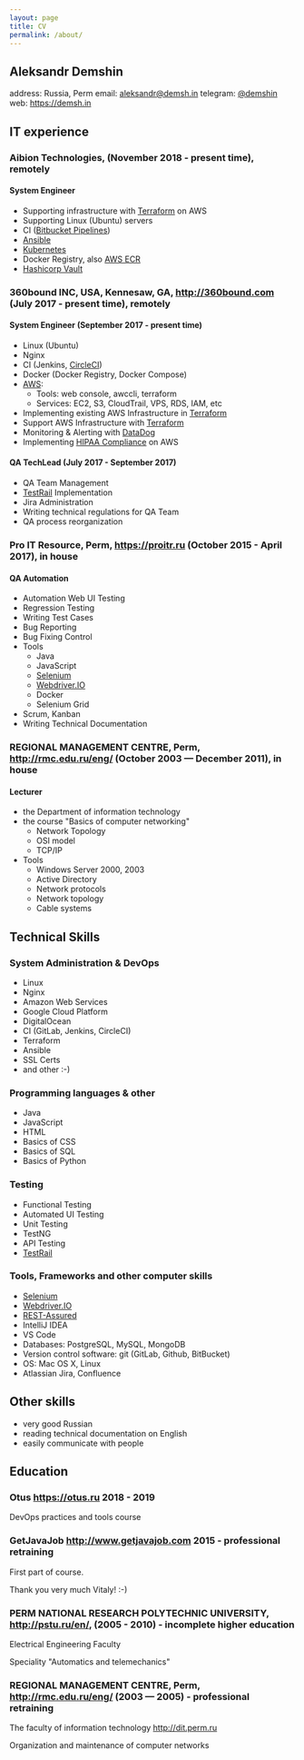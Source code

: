 ```yaml
---
layout: page
title: CV
permalink: /about/
---
```


## Aleksandr Demshin

address: Russia, Perm
email: [aleksandr@demsh.in](mailto:aleksandr@demsh.in)
telegram: [@demshin](https://t.me/demshin)
web: <https://demsh.in>

## IT experience

### Aibion Technologies, (November 2018 - present time), remotely

#### System Engineer

- Supporting infrastructure with [Terraform](https://www.terraform.io) on AWS
- Supporting Linux (Ubuntu) servers
- CI ([Bitbucket Pipelines](https://bitbucket.org/product/features/pipelines))
- [Ansible](https://www.ansible.com)
- [Kubernetes](https://kubernetes.io)
- Docker Registry, also [AWS ECR](https://aws.amazon.com/ecr/)
- [Hashicorp Vault](https://www.vaultproject.io)

### 360bound INC, USA, Kennesaw, GA, <http://360bound.com> (July 2017 - present time), remotely

#### System Engineer (September 2017 - present time)

- Linux (Ubuntu)
- Nginx
- CI (Jenkins, [CircleCI](https://circleci.com))
- Docker (Docker Registry, Docker Compose)
- [AWS](https://aws.amazon.com):
  - Tools: web console, awccli, terraform
  - Services: EC2, S3, CloudTrail, VPS, RDS, IAM, etc
- Implementing existing AWS Infrastructure in [Terraform](https://www.terraform.io)
- Support AWS Infrastructure with [Terraform](https://www.terraform.io)
- Monitoring & Alerting with [DataDog](https://www.datadoghq.com)
- Implementing [HIPAA Compliance](https://en.wikipedia.org/wiki/Health_Insurance_Portability_and_Accountability_Act) on AWS

#### QA TechLead (July 2017 - September 2017)

- QA Team Management
- [TestRail](https://www.gurock.com/testrail/) Implementation
- Jira Administration
- Writing technical regulations for QA Team
- QA process reorganization

### Pro IT Resource, Perm, <https://proitr.ru> (October 2015 - April 2017), in house

#### QA Automation

- Automation Web UI Testing
- Regression Testing
- Writing Test Cases
- Bug Reporting
- Bug Fixing Control
- Tools
  - Java
  - JavaScript
  - [Selenium](https://www.seleniumhq.org)
  - [Webdriver.IO](https://webdriver.io)
  - Docker
  - Selenium Grid
- Scrum, Kanban
- Writing Technical Documentation

### REGIONAL MANAGEMENT CENTRE, Perm, <http://rmc.edu.ru/eng/> (October 2003 — December 2011), in house

#### Lecturer

- the Department of information technology
- the course "Basics of computer networking"
  - Network Topology
  - OSI model
  - TCP/IP
- Tools
  - Windows Server 2000, 2003
  - Active Directory
  - Network protocols
  - Network topology
  - Cable systems

## Technical Skills

### System Administration & DevOps

- Linux
- Nginx
- Amazon Web Services
- Google Cloud Platform
- DigitalOcean
- CI (GitLab, Jenkins, CircleCI)
- Terraform
- Ansible
- SSL Certs
- and other :-)

### Programming languages & other

- Java
- JavaScript
- HTML
- Basics of CSS
- Basics of SQL
- Basics of Python

### Testing

- Functional Testing
- Automated UI Testing
- Unit Testing
- TestNG
- API Testing
- [TestRail](https://www.gurock.com/testrail/)

### Tools, Frameworks and other computer skills

- [Selenium](https://www.seleniumhq.org)
- [Webdriver.IO](https://webdriver.io)
- [REST-Assured](http://rest-assured.io/)
- IntelliJ IDEA
- VS Code
- Databases: PostgreSQL, MySQL, MongoDB
- Version control software: git (GitLab, Github, BitBucket)
- OS: Mac OS X, Linux
- Atlassian Jira, Confluence

## Other skills

- very good Russian
- reading technical documentation on English
- easily communicate with people

## Education

### Otus <https://otus.ru> 2018 - 2019

DevOps practices and tools course

### GetJavaJob <http://www.getjavajob.com> 2015 - professional retraining

First part of course.

Thank you very much Vitaly! :-)

### PERM NATIONAL RESEARCH POLYTECHNIC UNIVERSITY, <http://pstu.ru/en/>, (2005 - 2010) - incomplete higher education

Electrical Engineering Faculty

Speciality "Automatics and telemechanics"

### REGIONAL MANAGEMENT CENTRE, Perm, <http://rmc.edu.ru/eng/> (2003 — 2005) - professional retraining

The faculty of information technology <http://dit.perm.ru>

Organization and maintenance of computer networks
